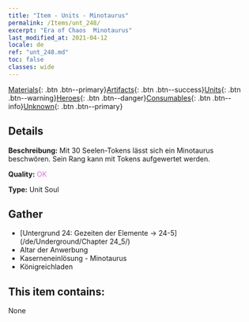 ```yaml
---
title: "Item - Units - Minotaurus"
permalink: /Items/unt_248/
excerpt: "Era of Chaos  Minotaurus"
last_modified_at: 2021-04-12
locale: de
ref: "unt_248.md"
toc: false
classes: wide
---
```

 [Materials](/de/Items/){: .btn .btn--primary}[Artifacts](/de/Items/Artifacts/){: .btn .btn--success}[Units](/de/Items/Units/){: .btn .btn--warning}[Heroes](/de/Items/Heroes/){: .btn .btn--danger}[Consumables](/de/Items/Consumables/){: .btn .btn--info}[Unknown](/de/Items/Unknown/){: .btn .btn--primary}

## Details
 **Beschreibung:** Mit 30 Seelen-Tokens lässt sich ein Minotaurus beschwören. Sein Rang kann mit Tokens aufgewertet werden.

 **Quality:** <span style="color: #DA70D6">OK</span>

 **Type:** Unit Soul

## Gather

*    [Untergrund 24: Gezeiten der Elemente -> 24-5](/de/Underground/Chapter 24_5/) 
*    Altar der Anwerbung 
*    Kaserneneinlösung - Minotaurus 
*    Königreichladen 

## This item contains:

  None

